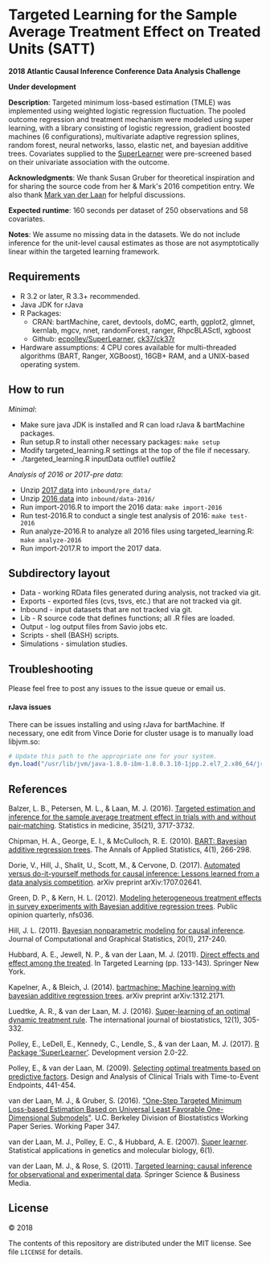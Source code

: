 # Targeted Learning for the Sample Average Treatment Effect on Treated Units (SATT)

**2018 Atlantic Causal Inference Conference Data Analysis
Challenge**

**Under development**

**Description**: Targeted minimum loss-based estimation (TMLE) was implemented
using weighted logistic regression fluctuation. The pooled outcome regression and
treatment mechanism were modeled using super learning, with a library consisting
of logistic regression, gradient boosted machines (6 configurations), multivariate adaptive
regression splines, random forest, neural networks, lasso, elastic net, and bayesian additive trees. Covariates supplied to the [SuperLearner](https://github.com/ecpolley/SuperLearner) were pre-screened based on their univariate association with the outcome.

**Acknowledgments**: We thank Susan Gruber for theoretical inspiration and for
sharing the source code from her & Mark's 2016 competition entry. We also
thank [Mark van der Laan](https://www.stat.berkeley.edu/~laan/about/bio/) for
helpful discussions.

**Expected runtime**: 160 seconds per dataset of 250 observations and 58
covariates.

**Notes**: We assume no missing data in the datasets. We do not include
inference for the unit-level causal estimates as those are not asymptotically
linear within the targeted learning framework.

## Requirements

* R 3.2 or later, R 3.3+ recommended.
* Java JDK for rJava
* R Packages:
    * CRAN: bartMachine, caret, devtools, doMC, earth, ggplot2, glmnet, kernlab,
       mgcv, nnet, randomForest, ranger, RhpcBLASctl, xgboost
    * Github: [ecpolley/SuperLearner](https://github.com/ecpolley/SuperLearner),
      [ck37/ck37r](https://github.com/ck37/ck37r)
* Hardware assumptions: 4 CPU cores available for multi-threaded algorithms
    (BART, Ranger, XGBoost), 16GB+ RAM, and a UNIX-based operating system.

## How to run

_Minimal_:

* Make sure java JDK is installed and R can load rJava & bartMachine packages.
* Run setup.R to install other necessary packages: `make setup`
* Modify targeted_learning.R settings at the top of the file if necessary.
* ./targeted_learning.R inputData outfile1 outfile2

_Analysis of 2016 or 2017-pre data_:

* Unzip [2017 data](http://faculty.chicagobooth.edu/richard.hahn/pre_data.tar.gz) into `inbound/pre_data/`
* Unzip [2016 data](https://drive.google.com/file/d/0B8TUkApaUlsGekFSblJWa25NM1E/edit) into `inbound/data-2016/`
* Run import-2016.R to import the 2016 data: `make import-2016`
* Run test-2016.R to conduct a single test analysis of 2016: `make test-2016`
* Run analyze-2016.R to analyze all 2016 files using targeted_learning.R: `make analyze-2016`
* Run import-2017.R to import the 2017 data.

## Subdirectory layout

* Data - working RData files generated during analysis, not tracked via git.
* Exports - exported files (cvs, tsvs, etc.) that are not tracked via git.
* Inbound - input datasets that are not tracked via git.
* Lib - R source code that defines functions; all .R files are loaded.
* Output - log output files from Savio jobs  etc.
* Scripts - shell (BASH) scripts.
* Simulations - simulation studies.

## Troubleshooting

Please feel free to post any issues to the issue queue or email us.

#### rJava issues

There can be issues installing and using rJava for bartMachine. If necessary, one edit from Vince Dorie for cluster usage is to manually load libjvm.so:
```r
# Update this path to the appropriate one for your system.
dyn.load("/usr/lib/jvm/java-1.8.0-ibm-1.8.0.3.10-1jpp.2.el7_2.x86_64/jre/lib/amd64/compressedrefs/libjvm.so")
```

## References

Balzer, L. B., Petersen, M. L., & Laan, M. J. (2016). [Targeted estimation and inference for the sample average treatment effect in trials with and without pair‐matching](http://onlinelibrary.wiley.com/doi/10.1002/sim.6965/full). Statistics in medicine, 35(21), 3717-3732.

Chipman, H. A., George, E. I., & McCulloch, R. E. (2010). [BART: Bayesian additive regression trees](http://projecteuclid.org/euclid.aoas/1273584455). The Annals of Applied Statistics, 4(1), 266-298.

Dorie, V., Hill, J., Shalit, U., Scott, M., & Cervone, D. (2017). [Automated versus do-it-yourself methods for causal inference: Lessons learned from a data analysis competition](https://arxiv.org/abs/1707.02641). arXiv preprint arXiv:1707.02641.

Green, D. P., & Kern, H. L. (2012). [Modeling heterogeneous treatment effects in survey experiments with Bayesian additive regression trees](https://academic.oup.com/poq/article/76/3/491/1893905/Modeling-Heterogeneous-Treatment-Effects-in-Survey). Public opinion quarterly, nfs036.

Hill, J. L. (2011). [Bayesian nonparametric modeling for causal inference](http://amstat.tandfonline.com/doi/abs/10.1198/jcgs.2010.08162). Journal of Computational and Graphical Statistics, 20(1), 217-240.
 
Hubbard, A. E., Jewell, N. P., & van der Laan, M. J. (2011). [Direct effects and effect among the treated](https://link.springer.com/chapter/10.1007/978-1-4419-9782-1_8). In Targeted Learning (pp. 133-143). Springer New York.

Kapelner, A., & Bleich, J. (2014). [bartmachine: Machine learning with bayesian additive regression trees](https://arxiv.org/abs/1312.2171). arXiv preprint arXiv:1312.2171.

Luedtke, A. R., & van der Laan, M. J. (2016). [Super-learning of an optimal dynamic treatment rule](https://www.degruyter.com/view/j/ijb.2016.12.issue-1/ijb-2015-0052/ijb-2015-0052.xml). The international journal of biostatistics, 12(1), 305-332.

Polley, E., LeDell, E., Kennedy, C., Lendle, S., & van der Laan, M. J. (2017). [R Package ‘SuperLearner’](https://cran.r-project.org/package=SuperLearner). Development version 2.0-22.

Polley, E., & van der Laan, M. (2009). [Selecting optimal treatments based on predictive factors](http://biostats.bepress.com/cgi/viewcontent.cgi?article=1247&context=ucbbiostat). Design and Analysis of Clinical Trials with Time-to-Event Endpoints, 441-454.

van der Laan, M. J., & Gruber, S. (2016). ["One-Step Targeted Minimum Loss-based Estimation Based on Universal Least Favorable One-Dimensional Submodels"](http://biostats.bepress.com/ucbbiostat/paper347). U.C. Berkeley Division of Biostatistics Working Paper Series. Working Paper 347.

van der Laan, M. J., Polley, E. C., & Hubbard, A. E. (2007). [Super learner](https://www.degruyter.com/view/j/sagmb.2007.6.1/sagmb.2007.6.1.1309/sagmb.2007.6.1.1309.xml). Statistical applications in genetics and molecular biology, 6(1).

van der Laan, M. J., & Rose, S. (2011). [Targeted learning: causal inference for observational and experimental data](http://www.targetedlearningbook.com/). Springer Science & Business Media.

## License

&copy; 2018 

The contents of this repository are distributed under the MIT license. See file
`LICENSE` for details.
